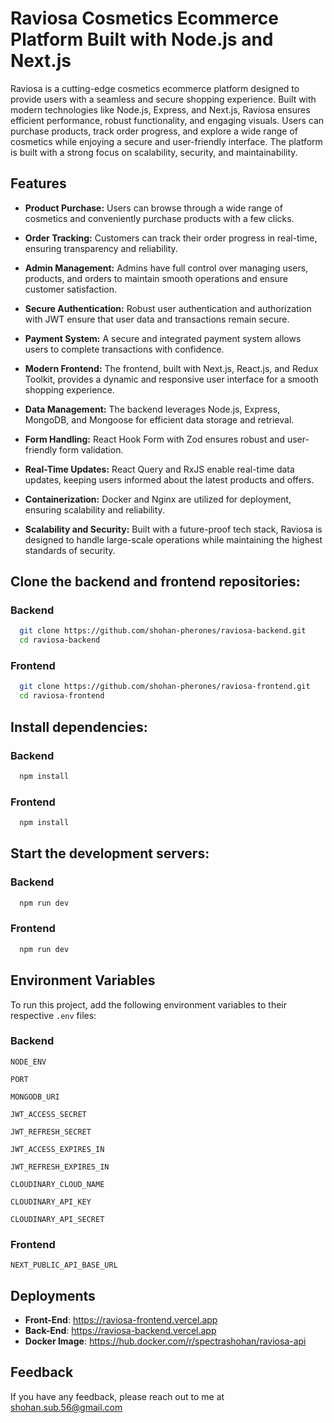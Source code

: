 # Raviosa Cosmetics Ecommerce Platform Built with Node.js and Next.js

Raviosa is a cutting-edge cosmetics ecommerce platform designed to provide users with a seamless and secure shopping experience. Built with modern technologies like Node.js, Express, and Next.js, Raviosa ensures efficient performance, robust functionality, and engaging visuals. Users can purchase products, track order progress, and explore a wide range of cosmetics while enjoying a secure and user-friendly interface. The platform is built with a strong focus on scalability, security, and maintainability.

## Features

- **Product Purchase:** Users can browse through a wide range of cosmetics and conveniently purchase products with a few clicks.

- **Order Tracking:** Customers can track their order progress in real-time, ensuring transparency and reliability.

- **Admin Management:** Admins have full control over managing users, products, and orders to maintain smooth operations and ensure customer satisfaction.

- **Secure Authentication:** Robust user authentication and authorization with JWT ensure that user data and transactions remain secure.

- **Payment System:** A secure and integrated payment system allows users to complete transactions with confidence.

- **Modern Frontend:** The frontend, built with Next.js, React.js, and Redux Toolkit, provides a dynamic and responsive user interface for a smooth shopping experience.

- **Data Management:** The backend leverages Node.js, Express, MongoDB, and Mongoose for efficient data storage and retrieval.

- **Form Handling:** React Hook Form with Zod ensures robust and user-friendly form validation.

- **Real-Time Updates:** React Query and RxJS enable real-time data updates, keeping users informed about the latest products and offers.

- **Containerization:** Docker and Nginx are utilized for deployment, ensuring scalability and reliability.

- **Scalability and Security:** Built with a future-proof tech stack, Raviosa is designed to handle large-scale operations while maintaining the highest standards of security.

## Clone the backend and frontend repositories:

### Backend

```bash
  git clone https://github.com/shohan-pherones/raviosa-backend.git
  cd raviosa-backend
```

### Frontend

```bash
  git clone https://github.com/shohan-pherones/raviosa-frontend.git
  cd raviosa-frontend
```

## Install dependencies:

### Backend

```bash
  npm install
```

### Frontend

```bash
  npm install
```

## Start the development servers:

### Backend

```bash
  npm run dev
```

### Frontend

```bash
  npm run dev
```

## Environment Variables

To run this project, add the following environment variables to their respective `.env` files:

### Backend

`NODE_ENV`

`PORT`

`MONGODB_URI`

`JWT_ACCESS_SECRET`

`JWT_REFRESH_SECRET`

`JWT_ACCESS_EXPIRES_IN`

`JWT_REFRESH_EXPIRES_IN`

`CLOUDINARY_CLOUD_NAME`

`CLOUDINARY_API_KEY`

`CLOUDINARY_API_SECRET`

### Frontend

`NEXT_PUBLIC_API_BASE_URL`

## Deployments

- **Front-End**: <https://raviosa-frontend.vercel.app>
- **Back-End**: <https://raviosa-backend.vercel.app>
- **Docker Image**: <https://hub.docker.com/r/spectrashohan/raviosa-api>

## Feedback

If you have any feedback, please reach out to me at <shohan.sub.56@gmail.com>
